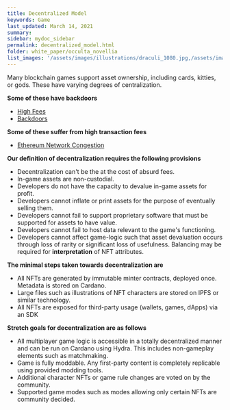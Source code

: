 ```yaml
---
title: Decentralized Model
keywords: Game
last_updated: March 14, 2021
summary: 
sidebar: mydoc_sidebar
permalink: decentralized_model.html
folder: white_paper/occulta_novellia
list_images: '/assets/images/illustrations/draculi_1080.jpg,/assets/images/illustrations/laurence_the_duelist_1080.png,/assets/images/illustrations/iscara_the_ten_thousand_guns_1080.png,/assets/images/illustrations/alpha_draculi_1080.png'
---
```


Many blockchain games support asset ownership, including cards, kitties, or gods. These have varying degrees of centralization.

**Some of these have backdoors**
- [High Fees](https://www.reddit.com/r/CryptoKitties/comments/7jyx2q/this_game_is_getting_too_expensive_cancelling_a/)
- [Backdoors](https://medium.com/loom-network/your-crypto-kitty-isnt-forever-why-dapps-aren-t-as-decentralized-as-you-think-871d6acfea)

**Some of these suffer from high transaction fees**
- [Ethereum Network Congestion](https://cryptobriefing.com/fun-games-until-ethereum-gets-congested/)

**Our definition of decentralization requires the following provisions**
- Decentralization can't be the at the cost of absurd fees.
- In-game assets are non-custodial.
- Developers do not have the capacity to devalue in-game assets for profit.
- Developers cannot inflate or print assets for the purpose of eventually selling them.
- Developers cannot fail to support proprietary software that must be supported for assets to have value.
- Developers cannot fail to host data relevant to the game's functioning.
- Developers cannot affect game-logic such that asset devaluation occurs through loss of rarity or significant loss of usefulness. Balancing may be required for **interpretation** of NFT attributes.

**The minimal steps taken towards decentralization are**
- All NFTs are generated by immutable minter contracts, deployed once. Metadata is stored on Cardano.
- Large files such as illustrations of NFT characters are stored on IPFS or similar technology.
- All NFTs are exposed for third-party usage (wallets, games, dApps) via an SDK

**Stretch goals for decentralization are as follows**
- All multiplayer game logic is accessible in a totally decentralized manner and can be run on Cardano using Hydra. This includes non-gameplay elements such as matchmaking.
- Game is fully moddable. Any first-party content is completely replicable using provided modding tools.
- Additional character NFTs or game rule changes are voted on by the community.
- Supported game modes such as modes allowing only certain NFTs are community decided.

